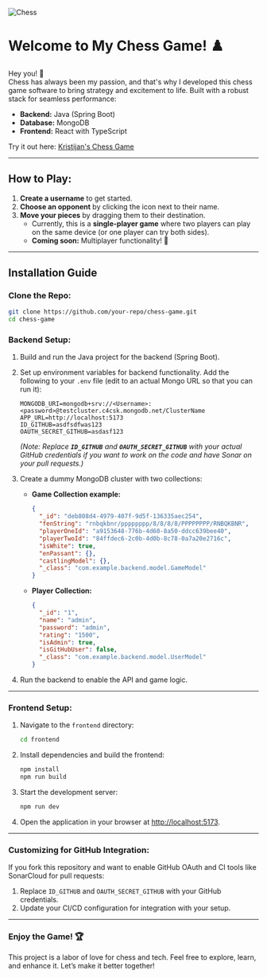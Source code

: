 ![Chess](https://github.com/user-attachments/assets/34bce289-504a-48d7-92db-d19606c9235b)

# Welcome to My Chess Game! ♟️

Hey you! 🎉\
Chess has always been my passion, and that's why I developed this chess game software to bring strategy and excitement to life. Built with a robust stack for seamless performance:

- **Backend:** Java (Spring Boot)
- **Database:** MongoDB
- **Frontend:** React with TypeScript

Try it out here: [Kristijan's Chess Game](https://kristijans-chess-game.onrender.com/)

---

## How to Play:

1. **Create a username** to get started.
2. **Choose an opponent** by clicking the icon next to their name.
3. **Move your pieces** by dragging them to their destination.
   - Currently, this is a **single-player game** where two players can play on the same device (or one player can try both sides).
   - **Coming soon:** Multiplayer functionality! 🚀

---

## Installation Guide

### Clone the Repo:

```bash
git clone https://github.com/your-repo/chess-game.git
cd chess-game
```

### Backend Setup:

1. Build and run the Java project for the backend (Spring Boot).

2. Set up environment variables for backend functionality. Add the following to your `.env` file (edit to an actual Mongo URL so that you can run it):

   ```
   MONGODB_URI=mongodb+srv://<Username>:<password>@testcluster.c4csk.mongodb.net/ClusterName
   APP_URL=http://localhost:5173
   ID_GITHUB=asdfsdfwas123
   OAUTH_SECRET_GITHUB=asdasf123
   ```

   *(Note: Replace ****`ID_GITHUB`**** and ****`OAUTH_SECRET_GITHUB`**** with your actual GitHub credentials if you want to work on the code and have Sonar on your pull requests.)*

3. Create a dummy MongoDB cluster with two collections:

   - **Game Collection example:**
     ```json
     {
       "_id": "deb808d4-4979-407f-9d5f-136335aec254",
       "fenString": "rnbqkbnr/pppppppp/8/8/8/8/PPPPPPPP/RNBQKBNR",
       "playerOneId": "a9153648-776b-4d60-8a50-ddcc639bee40",
       "playerTwoId": "84ffdec6-2c0b-4d0b-8c78-0a7a20e2716c",
       "isWhite": true,
       "enPassant": {},
       "castlingModel": {},
       "_class": "com.example.backend.model.GameModel"
     }
     ```
   - **Player Collection:**
     ```json
     {
       "_id": "1",
       "name": "admin",
       "password": "admin",
       "rating": "1500",
       "isAdmin": true,
       "isGitHubUser": false,
       "_class": "com.example.backend.model.UserModel"
     }
     ```

4. Run the backend to enable the API and game logic.

---

### Frontend Setup:

1. Navigate to the `frontend` directory:
   ```bash
   cd frontend
   ```
2. Install dependencies and build the frontend:
   ```bash
   npm install
   npm run build
   ```
3. Start the development server:
   ```bash
   npm run dev
   ```
4. Open the application in your browser at [http://localhost:5173](http://localhost:5173).

---

### Customizing for GitHub Integration:

If you fork this repository and want to enable GitHub OAuth and CI tools like SonarCloud for pull requests:

1. Replace `ID_GITHUB` and `OAUTH_SECRET_GITHUB` with your GitHub credentials.
2. Update your CI/CD configuration for integration with your setup.

---

### Enjoy the Game! 🏆

This project is a labor of love for chess and tech. Feel free to explore, learn, and enhance it. Let’s make it better together!


